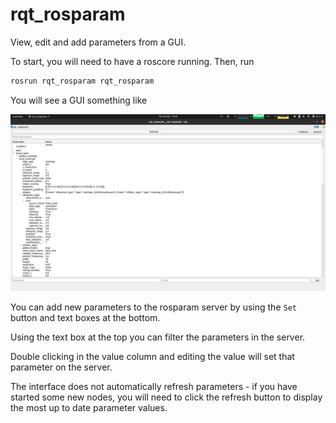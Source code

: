 # rqt_rosparam

View, edit and add parameters from a GUI.

To start, you will need to have a roscore running. Then, run

```bash
rosrun rqt_rosparam rqt_rosparam
```

You will see a GUI something like

![basic image of user interface](resource/image/basic_ui.png)

You can add new parameters to the rosparam server by using the `Set` button and text boxes at the bottom.

Using the text box at the top you can filter the parameters in the server.

Double clicking in the value column and editing the value will set that parameter on the server.

The interface does not automatically refresh parameters - if you have started some new nodes, you will need to click the refresh button to display the most up to date parameter values.